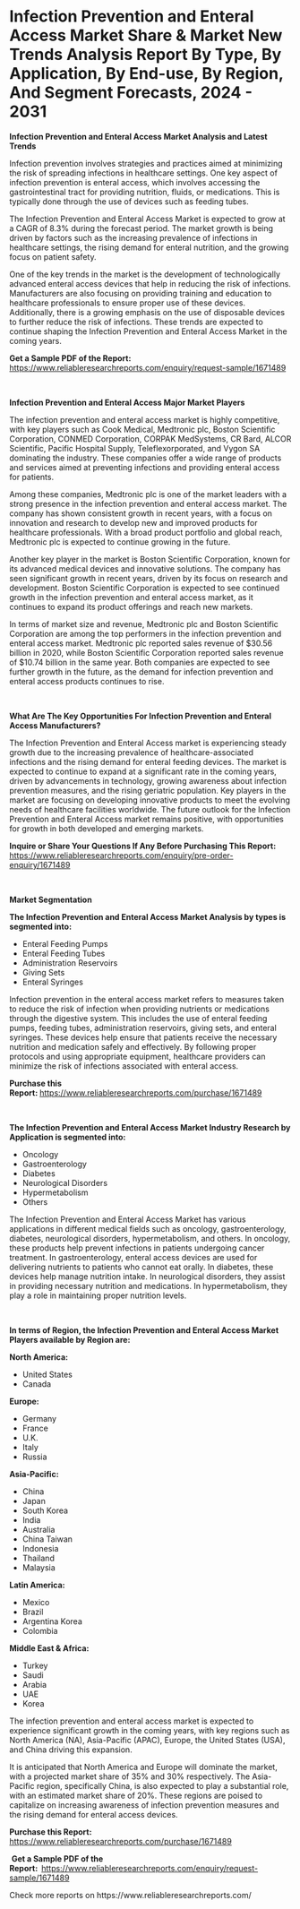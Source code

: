 <p><h1>Infection Prevention and Enteral Access Market Share & Market New Trends Analysis Report By Type, By Application, By End-use, By Region, And Segment Forecasts, 2024 - 2031</h1></p><p><strong>Infection Prevention and Enteral Access Market Analysis and Latest Trends</strong></p>
<p><p>Infection prevention involves strategies and practices aimed at minimizing the risk of spreading infections in healthcare settings. One key aspect of infection prevention is enteral access, which involves accessing the gastrointestinal tract for providing nutrition, fluids, or medications. This is typically done through the use of devices such as feeding tubes.</p><p>The Infection Prevention and Enteral Access Market is expected to grow at a CAGR of 8.3% during the forecast period. The market growth is being driven by factors such as the increasing prevalence of infections in healthcare settings, the rising demand for enteral nutrition, and the growing focus on patient safety.</p><p>One of the key trends in the market is the development of technologically advanced enteral access devices that help in reducing the risk of infections. Manufacturers are also focusing on providing training and education to healthcare professionals to ensure proper use of these devices. Additionally, there is a growing emphasis on the use of disposable devices to further reduce the risk of infections. These trends are expected to continue shaping the Infection Prevention and Enteral Access Market in the coming years.</p></p>
<p><strong>Get a Sample PDF of the Report:&nbsp;</strong> <a href="https://www.reliableresearchreports.com/enquiry/request-sample/1671489">https://www.reliableresearchreports.com/enquiry/request-sample/1671489</a></p>
<p>&nbsp;</p>
<p><strong>Infection Prevention and Enteral Access Major Market Players</strong></p>
<p><p>The infection prevention and enteral access market is highly competitive, with key players such as Cook Medical, Medtronic plc, Boston Scientific Corporation, CONMED Corporation, CORPAK MedSystems, CR Bard, ALCOR Scientific, Pacific Hospital Supply, Teleflexorporated, and Vygon SA dominating the industry. These companies offer a wide range of products and services aimed at preventing infections and providing enteral access for patients.</p><p>Among these companies, Medtronic plc is one of the market leaders with a strong presence in the infection prevention and enteral access market. The company has shown consistent growth in recent years, with a focus on innovation and research to develop new and improved products for healthcare professionals. With a broad product portfolio and global reach, Medtronic plc is expected to continue growing in the future.</p><p>Another key player in the market is Boston Scientific Corporation, known for its advanced medical devices and innovative solutions. The company has seen significant growth in recent years, driven by its focus on research and development. Boston Scientific Corporation is expected to see continued growth in the infection prevention and enteral access market, as it continues to expand its product offerings and reach new markets.</p><p>In terms of market size and revenue, Medtronic plc and Boston Scientific Corporation are among the top performers in the infection prevention and enteral access market. Medtronic plc reported sales revenue of $30.56 billion in 2020, while Boston Scientific Corporation reported sales revenue of $10.74 billion in the same year. Both companies are expected to see further growth in the future, as the demand for infection prevention and enteral access products continues to rise.</p></p>
<p>&nbsp;</p>
<p><strong>What Are The Key Opportunities For Infection Prevention and Enteral Access Manufacturers?</strong></p>
<p><p>The Infection Prevention and Enteral Access market is experiencing steady growth due to the increasing prevalence of healthcare-associated infections and the rising demand for enteral feeding devices. The market is expected to continue to expand at a significant rate in the coming years, driven by advancements in technology, growing awareness about infection prevention measures, and the rising geriatric population. Key players in the market are focusing on developing innovative products to meet the evolving needs of healthcare facilities worldwide. The future outlook for the Infection Prevention and Enteral Access market remains positive, with opportunities for growth in both developed and emerging markets.</p></p>
<p><strong>Inquire or Share Your Questions If Any Before Purchasing This Report:</strong> <a href="https://www.reliableresearchreports.com/enquiry/pre-order-enquiry/1671489">https://www.reliableresearchreports.com/enquiry/pre-order-enquiry/1671489</a></p>
<p>&nbsp;</p>
<p><strong>Market Segmentation</strong></p>
<p><strong>The Infection Prevention and Enteral Access Market Analysis by types is segmented into:</strong></p>
<p><ul><li>Enteral Feeding Pumps</li><li>Enteral Feeding Tubes</li><li>Administration Reservoirs</li><li>Giving Sets</li><li>Enteral Syringes</li></ul></p>
<p><p>Infection prevention in the enteral access market refers to measures taken to reduce the risk of infection when providing nutrients or medications through the digestive system. This includes the use of enteral feeding pumps, feeding tubes, administration reservoirs, giving sets, and enteral syringes. These devices help ensure that patients receive the necessary nutrition and medication safely and effectively. By following proper protocols and using appropriate equipment, healthcare providers can minimize the risk of infections associated with enteral access.</p></p>
<p><strong>Purchase this Report:&nbsp;</strong><a href="https://www.reliableresearchreports.com/purchase/1671489">https://www.reliableresearchreports.com/purchase/1671489</a></p>
<p>&nbsp;</p>
<p><strong>The Infection Prevention and Enteral Access Market Industry Research by Application is segmented into:</strong></p>
<p><ul><li>Oncology</li><li>Gastroenterology</li><li>Diabetes</li><li>Neurological Disorders</li><li>Hypermetabolism</li><li>Others</li></ul></p>
<p><p>The Infection Prevention and Enteral Access Market has various applications in different medical fields such as oncology, gastroenterology, diabetes, neurological disorders, hypermetabolism, and others. In oncology, these products help prevent infections in patients undergoing cancer treatment. In gastroenterology, enteral access devices are used for delivering nutrients to patients who cannot eat orally. In diabetes, these devices help manage nutrition intake. In neurological disorders, they assist in providing necessary nutrition and medications. In hypermetabolism, they play a role in maintaining proper nutrition levels.</p></p>
<p>&nbsp;</p>
<p><strong>In terms of Region, the Infection Prevention and Enteral Access Market Players available by Region are:</strong></p>
<p>
    <p> <strong> North America: </strong>
        <ul>
            <li>United States</li>
            <li>Canada</li>
        </ul>
        </p> 
    <p> <strong> Europe: </strong>
        <ul>
            <li>Germany</li>
            <li>France</li>
            <li>U.K.</li>
            <li>Italy</li>
            <li>Russia</li>
        </ul>
        </p> 
    <p> <strong> Asia-Pacific: </strong>
        <ul>
            <li>China</li>
            <li>Japan</li>
            <li>South Korea</li>
            <li>India</li>
            <li>Australia</li>
            <li>China Taiwan</li>
            <li>Indonesia</li>
            <li>Thailand</li>
            <li>Malaysia</li>
        </ul>
        </p> 
    <p> <strong> Latin America: </strong>
        <ul>
            <li>Mexico</li>
            <li>Brazil</li>
            <li>Argentina Korea</li>
            <li>Colombia</li>
        </ul>
        </p> 
    <p> <strong> Middle East & Africa: </strong>
        <ul>
            <li>Turkey</li>
            <li>Saudi</li>
            <li>Arabia</li>
            <li>UAE</li>
            <li>Korea</li>
        </ul>
    </p>
    </p>
<p><p>The infection prevention and enteral access market is expected to experience significant growth in the coming years, with key regions such as North America (NA), Asia-Pacific (APAC), Europe, the United States (USA), and China driving this expansion.</p><p>It is anticipated that North America and Europe will dominate the market, with a projected market share of 35% and 30% respectively. The Asia-Pacific region, specifically China, is also expected to play a substantial role, with an estimated market share of 20%. These regions are poised to capitalize on increasing awareness of infection prevention measures and the rising demand for enteral access devices.</p></p>
<p><strong>Purchase this Report: </strong><a href="https://www.reliableresearchreports.com/purchase/1671489">https://www.reliableresearchreports.com/purchase/1671489</a></p>
<p>&nbsp;<strong>Get a Sample PDF of the Report:&nbsp;&nbsp;</strong><a href="https://www.reliableresearchreports.com/enquiry/request-sample/1671489">https://www.reliableresearchreports.com/enquiry/request-sample/1671489</a></p>
<p><strong></strong></p>
<p>Check more reports on https://www.reliableresearchreports.com/</p>